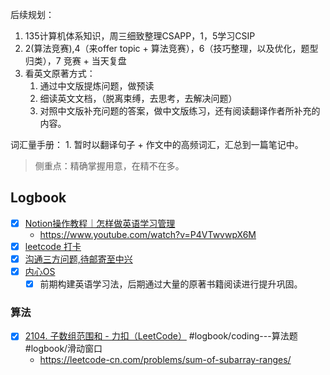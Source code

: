
后续规划：

1. 135计算机体系知识，周三细致整理CSAPP，1，5学习CSIP
2. 2(算法竞赛),4（来offer topic + 算法竞赛），6（技巧整理，以及优化，题型归类），7 竞赛 + 当天复盘
3. 看英文原著方式：
	1. 通过中文版提炼问题，做预读
	2. 细读英文文档，（脱离束缚，去思考，去解决问题）
	3. 对照中文版补充问题的答案，做中文版练习，还有阅读翻译作者所补充的内容。

词汇量手册：
	1. 暂时以翻译句子 + 作文中的高频词汇，汇总到一篇笔记中。

> 侧重点：精确掌握用意，在精不在多。



## Logbook
- [x] [Notion操作教程｜怎样做英语学习管理](things:///show?id=XU7hLAzW5fzopYCWxqkygL)
	- https://www.youtube.com/watch?v=P4VTwvwpX6M
- [x] [leetcode 打卡](things:///show?id=5BULMhvnTxDFhe4Kdz1FMD)
- [x] [沟通三方问题,待邮寄至中兴](things:///show?id=Ui6D4GasWuMFsX6KR6x46o)
- [x] [内心OS](things:///show?id=Wy2Kha8YgsmhiGnvCzuWg3)
	- [x] 前期构建英语学习法，后期通过大量的原著书籍阅读进行提升巩固。
### 算法
- [x] [2104. 子数组范围和 - 力扣（LeetCode）](things:///show?id=WZBpT6ToXAkDda2NnQtBY9) #logbook/coding---算法题 #logbook/滑动窗口
	- https://leetcode-cn.com/problems/sum-of-subarray-ranges/
